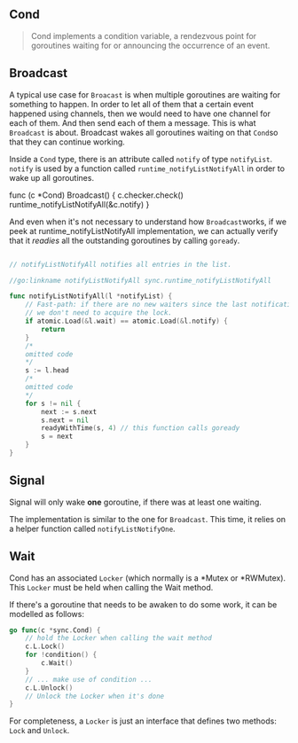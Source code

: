 ## Cond
> Cond implements a condition variable, a rendezvous point for goroutines
> waiting for or announcing the occurrence of an event. 


## Broadcast
A typical use case for `Broacast` is when multiple goroutines are waiting
for something to happen. In order to let all of them that a certain event
happened using channels, then we would need to have one channel for each
of them. And then send each of them a message. This is what `Broadcast`
is about. Broadcast wakes all goroutines waiting on that `Cond`so that
they can continue working.

Inside a `Cond` type, there is an attribute called `notify` of type `notifyList`.
`notify` is used by a function called `runtime_notifyListNotifyAll` in order to wake
up all goroutines.

func (c *Cond) Broadcast() {
	c.checker.check()
	runtime_notifyListNotifyAll(&c.notify)
}

And even when it's not necessary to understand how `Broadcast`works, if we peek
at runtime_notifyListNotifyAll implementation, we can actually verify that it
_readies_ all the outstanding goroutines by calling `goready`.

```go

// notifyListNotifyAll notifies all entries in the list.

//go:linkname notifyListNotifyAll sync.runtime_notifyListNotifyAll

func notifyListNotifyAll(l *notifyList) {
	// Fast-path: if there are no new waiters since the last notification
	// we don't need to acquire the lock.
	if atomic.Load(&l.wait) == atomic.Load(&l.notify) {
		return
	}
    /* 
    omitted code
    */
    s := l.head
    /* 
    omitted code
    */
	for s != nil {
		next := s.next
		s.next = nil
		readyWithTime(s, 4) // this function calls goready
		s = next
	}
}
```

## Signal
Signal will only wake **one** goroutine, if there was at least one waiting.

The implementation is similar to the one for `Broadcast`. This time, it relies
on a helper function called `notifyListNotifyOne`.

## Wait

Cond has an associated `Locker` (which normally is a *Mutex or *RWMutex). This
`Locker` must be held when calling the Wait method.

If there's a goroutine that needs to be awaken to do some work,
it can be modelled as follows:

```go
go func(c *sync.Cond) {
    // hold the Locker when calling the wait method
    c.L.Lock()
    for !condition() {
        c.Wait()
    }
    // ... make use of condition ...
    c.L.Unlock()
    // Unlock the Locker when it's done
}
```

For completeness, a `Locker` is just an interface that defines two methods: `Lock` and `Unlock`.
